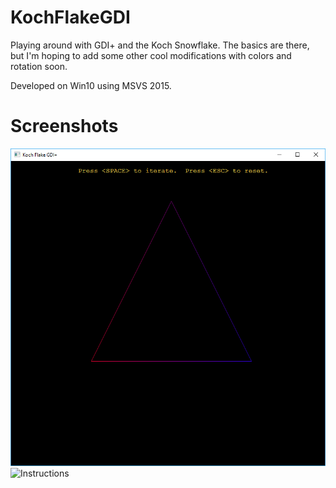 # KochFlakeGDI
Playing around with GDI+ and the Koch Snowflake. The basics are there, but I'm hoping to add some other cool modifications with colors and rotation soon.

Developed on Win10 using MSVS 2015.

# Screenshots
![Instructions](https://github.com/dotjrich/KochFlakeGDI/blob/master/Images/InstructionsSmallLineAA.png?raw=true)
![Instructions](https://github.com/dotjrich/KochFlakeGDI/blob/master/Images/IterSmallLineAA.png?raw=true)








